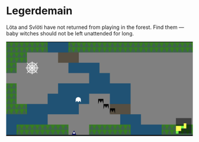 # Legerdemain

Löta and Svlöti have not returned from playing in the forest. Find
them — baby witches should not be left unattended for long.

<img src="./promo/demo.png" />
